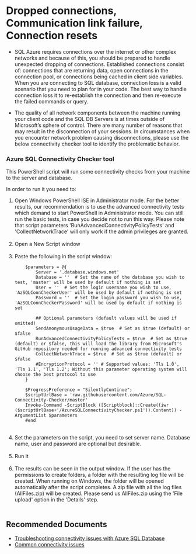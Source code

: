 <properties
    pageTitle="Dropped connections, Communication link failure, Connection resets"
    description="Dropped connections, Communication link failure, Connection resets"
    service="microsoft.sql"
    resource="servers"
    authors="VMMicrosoft,subbu-kandhaswamy"
    ms.author="vimahadi,subbuk"
    displayOrder="1"
    selfHelpType="generic"
    supportTopicIds="32745426"
    productPesIds="13491"
    cloudEnvironments="public,blackForest,fairfax, usnat, ussec, mooncake"
    resourceTags="servers, databases"
    articleId="4D25AD8C-6278-444B-91ED-C99664A0389E"
    ownershipId="AzureData_AzureSQLDB_Availability"
/>

# Dropped connections, Communication link failure, Connection resets

* SQL Azure requires connections over the internet or other complex networks and because of this, you should be prepared to handle unexpected dropping of connections. Established connections consist of: connections that are returning data, open connections in the connection pool, or connections being cached in client side variables. When you are connecting to SQL database, connection loss is a valid scenario that you need to plan for in your code. The best way to handle connection loss it to re-establish the connection and then re-execute the failed commands or query.

* The quality of all network components between the machine running your client code and the SQL DB Servers is at times outside of Microsoft’s sphere of control.  There are many number of reasons that may result in the disconnection of your sessions. In circumstances when you encounter network problem causing disconnections, please use the below connectivity checker tool to identify the problematic behavior.

### **Azure SQL Connectivity Checker tool**

This PowerShell script will run some connectivity checks from your machine to the server and database.

In order to run it you need to:

<ol>
<li> Open Windows PowerShell ISE in Administrator mode. For the better results, our recommendation is to use the advanced connectivity tests which demand to start PowerShell in Administrator mode. You can still run the basic tests, in case you decide not to run this way. Please note that script parameters 'RunAdvancedConnectivityPolicyTests' and 'CollectNetworkTrace' will only work if the admin privileges are granted.</li><br>

<li> Open a New Script window</li><br>
<li> Paste the following in the script window:

  ```
      $parameters = @{
          Server = '.database.windows.net'
          Database = ''  # Set the name of the database you wish to test, 'master' will be used by default if nothing is set
          User = ''  # Set the login username you wish to use, 'AzSQLConnCheckerUser' will be used by default if nothing is set
          Password = ''  # Set the login password you wish to use, 'AzSQLConnCheckerPassword' will be used by default if nothing is set

          ## Optional parameters (default values will be used if omitted)
          SendAnonymousUsageData = $true  # Set as $true (default) or $false
          RunAdvancedConnectivityPolicyTests = $true  # Set as $true (default) or $false, this will load the library from Microsoft's GitHub repository needed for running advanced connectivity tests
          CollectNetworkTrace = $true  # Set as $true (default) or $false
          #EncryptionProtocol = '' # Supported values: 'Tls 1.0', 'Tls 1.1', 'Tls 1.2'; Without this parameter operating system will choose the best protocol to use
      }

      $ProgressPreference = "SilentlyContinue";
      $scriptUrlBase = 'raw.githubusercontent.com/Azure/SQL-Connectivity-Checker/master'
      Invoke-Command -ScriptBlock ([Scriptblock]::Create((iwr ($scriptUrlBase+'/AzureSQLConnectivityChecker.ps1')).Content)) -ArgumentList $parameters
      #end
  ```
</li><br>
<li> Set the parameters on the script, you need to set server name. Database name, user and password are optional but desirable.</li><br>
<li> Run it</li><br>
<li> The results can be seen in the output window. If the user has the permissions to create folders, a folder with the resulting log file will be created. When running on Windows, the folder will be opened automatically after the script completes. A zip file with all the log files (AllFiles.zip) will be created. Please send us AllFiles.zip using the 'File upload' option in the 'Details' step.</li><br>
</ol>


## **Recommended Documents**

- [Troubleshooting connectivity issues with Azure SQL Database](https://docs.microsoft.com/azure/azure-sql/database/troubleshoot-common-errors-issues?WT.mc_id=pid:13491:sid:32745426/)
- [Common connectivity issues](https://docs.microsoft.com/en-us/azure/azure-sql/database/troubleshoot-common-connectivity-issues?WT.mc_id=pid:13491:sid:32745426/)<br>
